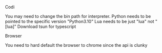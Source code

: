 Codi

You may need to change the bin path for interpreter.
Python needs to be pointed to the specific version "Python3.10"
Lua needs to be just "lua" not "[lua]"
Download tsun for typescript

Browser

You need to hard default the browser to chrome since the api is clunky



